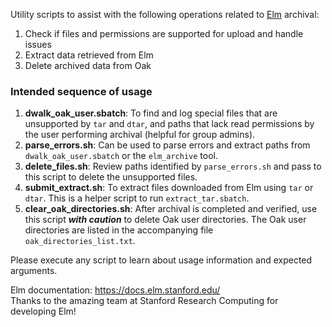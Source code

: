 
Utility scripts to assist with the following operations related to [Elm](https://uit.stanford.edu/service/elm-storage) archival:
1. Check if files and permissions are supported for upload and handle issues
2. Extract data retrieved from Elm
3. Delete archived data from Oak

### Intended sequence of usage
1. **dwalk_oak_user.sbatch**: To find and log special files that are unsupported by `tar` and `dtar`, and paths that lack read permissions by the user performing archival (helpful for group admins).
2. **parse_errors.sh**: Can be used to parse errors and extract paths from `dwalk_oak_user.sbatch` or the `elm_archive` tool.
3. **delete_files.sh**: Review paths identified by `parse_errors.sh` and pass to this script to delete the unsupported files.
4. **submit_extract.sh**: To extract files downloaded from Elm using `tar` or `dtar`. This is a helper script to run `extract_tar.sbatch`.
5. **clear_oak_directories.sh**: After archival is completed and verified, use this script _**with caution**_ to delete Oak user directories. The Oak user directories are listed in the accompanying file `oak_directories_list.txt`.  

Please execute any script to learn about usage information and expected arguments.   
    
Elm documentation: https://docs.elm.stanford.edu/    
Thanks to the amazing team at Stanford Research Computing for developing Elm!
